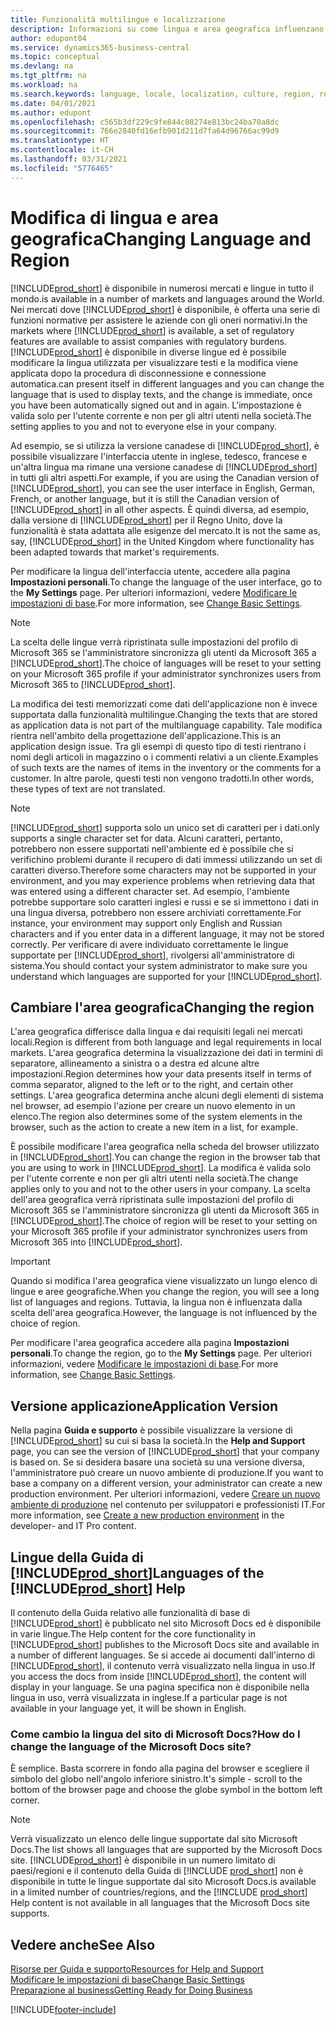 ```yaml
---
title: Funzionalità multilingue e localizzazione
description: Informazioni su come lingua e area geografica influenzano l'esperienza utente in Business Central. Modifica la lingua dell'interfaccia utente in Impostazioni personali.
author: edupont04
ms.service: dynamics365-business-central
ms.topic: conceptual
ms.devlang: na
ms.tgt_pltfrm: na
ms.workload: na
ms.search.keywords: language, locale, localization, culture, region, regional settings
ms.date: 04/01/2021
ms.author: edupont
ms.openlocfilehash: c565b3df229c9fe844c08274e813bc24ba70a8dc
ms.sourcegitcommit: 766e2840fd16efb901d211d7fa64d96766ac99d9
ms.translationtype: HT
ms.contentlocale: it-CH
ms.lasthandoff: 03/31/2021
ms.locfileid: "5776465"
---
```

# <a name="changing-language-and-region"></a><span data-ttu-id="8bae4-104">Modifica di lingua e area geografica</span><span class="sxs-lookup"><span data-stu-id="8bae4-104">Changing Language and Region</span></span>

[!INCLUDE[prod_short](includes/prod_short.md)] <span data-ttu-id="8bae4-105">è disponibile in numerosi mercati e lingue in tutto il mondo.</span><span class="sxs-lookup"><span data-stu-id="8bae4-105">is available in a number of markets and languages around the World.</span></span> <span data-ttu-id="8bae4-106">Nei mercati dove [!INCLUDE[prod_short](includes/prod_short.md)] è disponibile, è offerta una serie di funzioni normative per assistere le aziende con gli oneri normativi.</span><span class="sxs-lookup"><span data-stu-id="8bae4-106">In the markets where [!INCLUDE[prod_short](includes/prod_short.md)] is available, a set of regulatory features are available to assist companies with regulatory burdens.</span></span> [!INCLUDE[prod_short](includes/prod_short.md)] <span data-ttu-id="8bae4-107">è disponibile in diverse lingue ed è possibile modificare la lingua utilizzata per visualizzare testi e la modifica viene applicata dopo la procedura di disconnessione e connessione automatica.</span><span class="sxs-lookup"><span data-stu-id="8bae4-107">can present itself in different languages and you can change the language that is used to display texts, and the change is immediate, once you have been automatically signed out and in again.</span></span> <span data-ttu-id="8bae4-108">L'impostazione è valida solo per l'utente corrente e non per gli altri utenti nella società.</span><span class="sxs-lookup"><span data-stu-id="8bae4-108">The setting applies to you and not to everyone else in your company.</span></span>  

<span data-ttu-id="8bae4-109">Ad esempio, se si utilizza la versione canadese di [!INCLUDE[prod_short](includes/prod_short.md)], è possibile visualizzare l'interfaccia utente in inglese, tedesco, francese e un'altra lingua ma rimane una versione canadese di [!INCLUDE[prod_short](includes/prod_short.md)] in tutti gli altri aspetti.</span><span class="sxs-lookup"><span data-stu-id="8bae4-109">For example, if you are using the Canadian version of [!INCLUDE[prod_short](includes/prod_short.md)], you can see the user interface in English, German, French, or another language, but it is still the Canadian version of [!INCLUDE[prod_short](includes/prod_short.md)] in all other aspects.</span></span> <span data-ttu-id="8bae4-110">È quindi diversa, ad esempio, dalla versione di [!INCLUDE[prod_short](includes/prod_short.md)] per il Regno Unito, dove la funzionalità è stata adattata alle esigenze del mercato.</span><span class="sxs-lookup"><span data-stu-id="8bae4-110">It is not the same as, say, [!INCLUDE[prod_short](includes/prod_short.md)] in the United Kingdom where functionality has been adapted towards that market's requirements.</span></span>  

<span data-ttu-id="8bae4-111">Per modificare la lingua dell'interfaccia utente, accedere alla pagina **Impostazioni personali**.</span><span class="sxs-lookup"><span data-stu-id="8bae4-111">To change the language of the user interface, go to the **My Settings** page.</span></span> <span data-ttu-id="8bae4-112">Per ulteriori informazioni, vedere [Modificare le impostazioni di base](ui-change-basic-settings.md#language).</span><span class="sxs-lookup"><span data-stu-id="8bae4-112">For more information, see [Change Basic Settings](ui-change-basic-settings.md#language).</span></span> 

> [!NOTE]  
> <span data-ttu-id="8bae4-113">La scelta delle lingue verrà ripristinata sulle impostazioni del profilo di Microsoft 365 se l'amministratore sincronizza gli utenti da Microsoft 365 a [!INCLUDE[prod_short](includes/prod_short.md)].</span><span class="sxs-lookup"><span data-stu-id="8bae4-113">The choice of languages will be reset to your setting on your Microsoft 365 profile if your administrator synchronizes users from Microsoft 365 to [!INCLUDE[prod_short](includes/prod_short.md)].</span></span>

<span data-ttu-id="8bae4-114">La modifica dei testi memorizzati come dati dell'applicazione non è invece supportata dalla funzionalità multilingue.</span><span class="sxs-lookup"><span data-stu-id="8bae4-114">Changing the texts that are stored as application data is not part of the multilanguage capability.</span></span> <span data-ttu-id="8bae4-115">Tale modifica rientra nell'ambito della progettazione dell'applicazione.</span><span class="sxs-lookup"><span data-stu-id="8bae4-115">This is an application design issue.</span></span> <span data-ttu-id="8bae4-116">Tra gli esempi di questo tipo di testi rientrano i nomi degli articoli in magazzino o i commenti relativi a un cliente.</span><span class="sxs-lookup"><span data-stu-id="8bae4-116">Examples of such texts are the names of items in the inventory or the comments for a customer.</span></span> <span data-ttu-id="8bae4-117">In altre parole, questi testi non vengono tradotti.</span><span class="sxs-lookup"><span data-stu-id="8bae4-117">In other words, these types of text are not translated.</span></span>  

> [!NOTE]  
> [!INCLUDE[prod_short](includes/prod_short.md)] <span data-ttu-id="8bae4-118">supporta solo un unico set di caratteri per i dati.</span><span class="sxs-lookup"><span data-stu-id="8bae4-118">only supports a single character set for data.</span></span> <span data-ttu-id="8bae4-119">Alcuni caratteri, pertanto, potrebbero non essere supportati nell'ambiente ed è possibile che si verifichino problemi durante il recupero di dati immessi utilizzando un set di caratteri diverso.</span><span class="sxs-lookup"><span data-stu-id="8bae4-119">Therefore some characters may not be supported in your environment, and you may experience problems when retrieving data that was entered using a different character set.</span></span> <span data-ttu-id="8bae4-120">Ad esempio, l'ambiente potrebbe supportare solo caratteri inglesi e russi e se si immettono i dati in una lingua diversa, potrebbero non essere archiviati correttamente.</span><span class="sxs-lookup"><span data-stu-id="8bae4-120">For instance, your environment may support only English and Russian characters and if you enter data in a different language, it may not be stored correctly.</span></span> <span data-ttu-id="8bae4-121">Per verificare di avere individuato correttamente le lingue supportate per [!INCLUDE[prod_short](includes/prod_short.md)], rivolgersi all'amministratore di sistema.</span><span class="sxs-lookup"><span data-stu-id="8bae4-121">You should contact your system administrator to make sure you understand which languages are supported for your [!INCLUDE[prod_short](includes/prod_short.md)].</span></span>  

## <a name="changing-the-region"></a><span data-ttu-id="8bae4-122">Cambiare l'area geografica</span><span class="sxs-lookup"><span data-stu-id="8bae4-122">Changing the region</span></span>
<span data-ttu-id="8bae4-123">L'area geografica differisce dalla lingua e dai requisiti legali nei mercati locali.</span><span class="sxs-lookup"><span data-stu-id="8bae4-123">Region is different from both language and legal requirements in local markets.</span></span> <span data-ttu-id="8bae4-124">L'area geografica determina la visualizzazione dei dati in termini di separatore, allineamento a sinistra o a destra ed alcune altre impostazioni.</span><span class="sxs-lookup"><span data-stu-id="8bae4-124">Region determines how your data presents itself in terms of comma separator, aligned to the left or to the right, and certain other settings.</span></span> <span data-ttu-id="8bae4-125">L'area geografica determina anche alcuni degli elementi di sistema nel browser, ad esempio l'azione per creare un nuovo elemento in un elenco.</span><span class="sxs-lookup"><span data-stu-id="8bae4-125">The region also determines some of the system elements in the browser, such as the action to create a new item in a list, for example.</span></span>  

<span data-ttu-id="8bae4-126">È possibile modificare l'area geografica nella scheda del browser utilizzato in [!INCLUDE[prod_short](includes/prod_short.md)].</span><span class="sxs-lookup"><span data-stu-id="8bae4-126">You can change the region in the browser tab that you are using to work in [!INCLUDE[prod_short](includes/prod_short.md)].</span></span> <span data-ttu-id="8bae4-127">La modifica è valida solo per l'utente corrente e non per gli altri utenti nella società.</span><span class="sxs-lookup"><span data-stu-id="8bae4-127">The change applies only to you and not to the other users in your company.</span></span>  <span data-ttu-id="8bae4-128">La scelta dell'area geografica verrà ripristinata sulle impostazioni del profilo di Microsoft 365 se l'amministratore sincronizza gli utenti da Microsoft 365 in [!INCLUDE[prod_short](includes/prod_short.md)].</span><span class="sxs-lookup"><span data-stu-id="8bae4-128">The choice of region will be reset to your setting on your Microsoft 365 profile if your administrator synchronizes users from Microsoft 365 into [!INCLUDE[prod_short](includes/prod_short.md)].</span></span>

> [!IMPORTANT]  
> <span data-ttu-id="8bae4-129">Quando si modifica l'area geografica viene visualizzato un lungo elenco di lingue e aree geografiche.</span><span class="sxs-lookup"><span data-stu-id="8bae4-129">When you change the region, you will see a long list of languages and regions.</span></span> <span data-ttu-id="8bae4-130">Tuttavia, la lingua non è influenzata dalla scelta dell'area geografica.</span><span class="sxs-lookup"><span data-stu-id="8bae4-130">However, the language is not influenced by the choice of region.</span></span>  

<span data-ttu-id="8bae4-131">Per modificare l'area geografica accedere alla pagina **Impostazioni personali**.</span><span class="sxs-lookup"><span data-stu-id="8bae4-131">To change the region, go to the **My Settings** page.</span></span> <span data-ttu-id="8bae4-132">Per ulteriori informazioni, vedere [Modificare le impostazioni di base](ui-change-basic-settings.md).</span><span class="sxs-lookup"><span data-stu-id="8bae4-132">For more information, see [Change Basic Settings](ui-change-basic-settings.md).</span></span>  

## <a name="application-version"></a><span data-ttu-id="8bae4-133">Versione applicazione</span><span class="sxs-lookup"><span data-stu-id="8bae4-133">Application Version</span></span>

<span data-ttu-id="8bae4-134">Nella pagina **Guida e supporto** è possibile visualizzare la versione di [!INCLUDE[prod_short](includes/prod_short.md)] su cui si basa la società.</span><span class="sxs-lookup"><span data-stu-id="8bae4-134">In the **Help and Support** page, you can see the version of [!INCLUDE[prod_short](includes/prod_short.md)] that your company is based on.</span></span> <span data-ttu-id="8bae4-135">Se si desidera basare una società su una versione diversa, l'amministratore può creare un nuovo ambiente di produzione.</span><span class="sxs-lookup"><span data-stu-id="8bae4-135">If you want to base a company on a different version, your administrator can create a new production environment.</span></span> <span data-ttu-id="8bae4-136">Per ulteriori informazioni, vedere [Creare un nuovo ambiente di produzione](/dynamics365/business-central/dev-itpro/administration/tenant-admin-center-environments#create-a-new-production-environment) nel contenuto per sviluppatori e professionisti IT.</span><span class="sxs-lookup"><span data-stu-id="8bae4-136">For more information, see [Create a new production environment](/dynamics365/business-central/dev-itpro/administration/tenant-admin-center-environments#create-a-new-production-environment) in the developer- and IT Pro content.</span></span>  

## <a name="languages-of-the-prod_short-help"></a><span data-ttu-id="8bae4-137">Lingue della Guida di [!INCLUDE[prod_short](includes/prod_short.md)]</span><span class="sxs-lookup"><span data-stu-id="8bae4-137">Languages of the [!INCLUDE[prod_short](includes/prod_short.md)] Help</span></span>

<span data-ttu-id="8bae4-138">Il contenuto della Guida relativo alle funzionalità di base di [!INCLUDE[prod_short](includes/prod_short.md)] è pubblicato nel sito Microsoft Docs ed è disponibile in varie lingue.</span><span class="sxs-lookup"><span data-stu-id="8bae4-138">The Help content for the core functionality in [!INCLUDE[prod_short](includes/prod_short.md)] publishes to the Microsoft Docs site and available in a number of different languages.</span></span> <span data-ttu-id="8bae4-139">Se si accede ai documenti dall'interno di [!INCLUDE[prod_short](includes/prod_short.md)], il contenuto verrà visualizzato nella lingua in uso.</span><span class="sxs-lookup"><span data-stu-id="8bae4-139">If you access the docs from inside [!INCLUDE[prod_short](includes/prod_short.md)], the content will display in your language.</span></span> <span data-ttu-id="8bae4-140">Se una pagina specifica non è disponibile nella lingua in uso, verrà visualizzata in inglese.</span><span class="sxs-lookup"><span data-stu-id="8bae4-140">If a particular page is not available in your language yet, it will be shown in English.</span></span>

### <a name="how-do-i-change-the-language-of-the-microsoft-docs-site"></a><span data-ttu-id="8bae4-141">Come cambio la lingua del sito di Microsoft Docs?</span><span class="sxs-lookup"><span data-stu-id="8bae4-141">How do I change the language of the Microsoft Docs site?</span></span>

<span data-ttu-id="8bae4-142">È semplice. Basta scorrere in fondo alla pagina del browser e scegliere il simbolo del globo nell'angolo inferiore sinistro.</span><span class="sxs-lookup"><span data-stu-id="8bae4-142">It's simple - scroll to the bottom of the browser page and choose the globe symbol in the bottom left corner.</span></span>

> [!NOTE]  
> <span data-ttu-id="8bae4-143">Verrà visualizzato un elenco delle lingue supportate dal sito Microsoft Docs.</span><span class="sxs-lookup"><span data-stu-id="8bae4-143">The list shows all languages that are supported by the Microsoft Docs site.</span></span> [!INCLUDE[prod_short](includes/prod_short.md)] <span data-ttu-id="8bae4-144">è disponibile in un numero limitato di paesi/regioni e il contenuto della Guida di [!INCLUDE [prod_short](includes/prod_short.md)] non è disponibile in tutte le lingue supportate dal sito Microsoft Docs.</span><span class="sxs-lookup"><span data-stu-id="8bae4-144">is available in a limited number of countries/regions, and the [!INCLUDE [prod_short](includes/prod_short.md)] Help content is not available in all languages that the Microsoft Docs site supports.</span></span>

## <a name="see-also"></a><span data-ttu-id="8bae4-145">Vedere anche</span><span class="sxs-lookup"><span data-stu-id="8bae4-145">See Also</span></span>

[<span data-ttu-id="8bae4-146">Risorse per Guida e supporto</span><span class="sxs-lookup"><span data-stu-id="8bae4-146">Resources for Help and Support</span></span>](product-help-and-support.md)  
[<span data-ttu-id="8bae4-147">Modificare le impostazioni di base</span><span class="sxs-lookup"><span data-stu-id="8bae4-147">Change Basic Settings</span></span>](ui-change-basic-settings.md)  
[<span data-ttu-id="8bae4-148">Preparazione al business</span><span class="sxs-lookup"><span data-stu-id="8bae4-148">Getting Ready for Doing Business</span></span>](ui-get-ready-business.md)  


[!INCLUDE[footer-include](includes/footer-banner.md)]